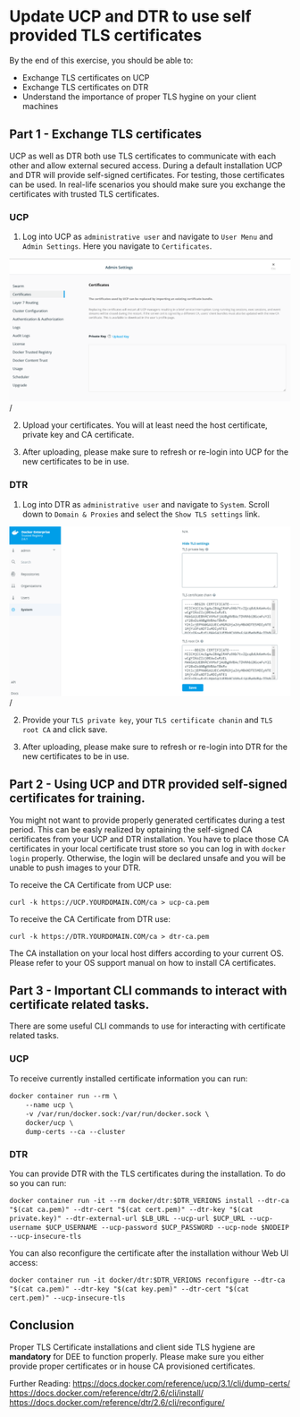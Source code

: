 # Update UCP and DTR to use self provided TLS certificates

By the end of this exercise, you should be able to:

 - Exchange TLS certificates on UCP
 - Exchange TLS certificates on DTR
 - Understand the importance of proper TLS hygine on your client machines

## Part 1 - Exchange TLS certificates

UCP as well as DTR both use TLS certificates to communicate with each other and allow external secured access. During a default installation UCP and DTR will provide self-signed certificates. For testing, those certificates can be used. In real-life scenarios you should make sure you exchange the certificates with trusted TLS certificates.

### UCP

1. Log into UCP as `administrative user` and navigate to `User Menu` and `Admin Settings`. Here you navigate to `Certificates`.

![TLS-exchange01](../images/ssl-exchange01.png)/

2. Upload your certificates. You will at least need the host certificate, private key and CA certificate. 

3. After uploading, please make sure to refresh or re-login into UCP for the new certificates to be in use.

### DTR

1. Log into DTR as `administrative user` and navigate to `System`. Scroll down to `Domain & Proxies` and select the `Show TLS settings` link.

![TLS-exchange02](../images/ssl-exchange02.png)/

2. Provide your `TLS private key`, your `TLS certificate chanin` and `TLS root CA` and click save.

3. After uploading, please make sure to refresh or re-login into DTR for the new certificates to be in use.


## Part 2 - Using UCP and DTR provided self-signed certificates for training.

You might not want to provide properly generated certificates during a test period. This can be easly realized by optaining the self-signed CA certificates from your UCP and DTR installation. You have to place those CA certificates in your local certificate trust store so you can log in with `docker login` properly. Otherwise, the login will be declared unsafe and you will be unable to push images to your DTR.

To receive the CA Certificate from UCP use:
```
curl -k https://UCP.YOURDOMAIN.COM/ca > ucp-ca.pem
```

To receive the CA Certificate from DTR use:
```
curl -k https://DTR.YOURDOMAIN.COM/ca > dtr-ca.pem
```

The CA installation on your local host differs according to your current OS. Please refer to your OS support manual on how to install CA certificates.


## Part 3 - Important CLI commands to interact with certificate related tasks.

There are some useful CLI commands to use for interacting with certificate related tasks.

### UCP

To receive currently installed certificate information you can run:
```
docker container run --rm \
    --name ucp \
    -v /var/run/docker.sock:/var/run/docker.sock \
    docker/ucp \
    dump-certs --ca --cluster
```

### DTR

You can provide DTR with the TLS certificates during the installation. To do so you can run:
```
docker container run -it --rm docker/dtr:$DTR_VERIONS install --dtr-ca "$(cat ca.pem)" --dtr-cert "$(cat cert.pem)" --dtr-key "$(cat private.key)" --dtr-external-url $LB_URL --ucp-url $UCP_URL --ucp-username $UCP_USERNAME --ucp-password $UCP_PASSWORD --ucp-node $NODEIP --ucp-insecure-tls
```

You can also reconfigure the certificate after the installation withour Web UI access:
```
docker container run -it docker/dtr:$DTR_VERIONS reconfigure --dtr-ca "$(cat ca.pem)" --dtr-key "$(cat key.pem)" --dtr-cert "$(cat cert.pem)" --ucp-insecure-tls
```

## Conclusion

Proper TLS Certificate installations and client side TLS hygiene are **mandatory** for DEE to function properly. Please make sure you either provide proper certificates or in house CA provisioned certificates.

Further Reading:
https://docs.docker.com/reference/ucp/3.1/cli/dump-certs/
https://docs.docker.com/reference/dtr/2.6/cli/install/
https://docs.docker.com/reference/dtr/2.6/cli/reconfigure/


